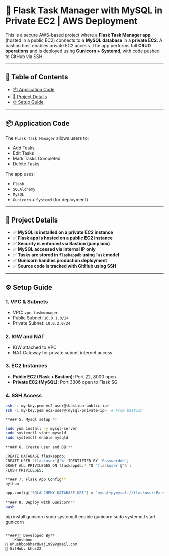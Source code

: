 # 📘 Flask Task Manager with MySQL in Private EC2 | AWS Deployment

This is a secure AWS-based project where a **Flask Task Manager app** (hosted in a public EC2) connects to a **MySQL database** in a **private EC2**. A bastion host enables private EC2 access. The app performs full **CRUD operations** and is deployed using **Gunicorn + Systemd**, with code pushed to GitHub via SSH.

---

## 📑 Table of Contents

- [📦 Application Code](#application-code)
- [📝 Project Details](#project-details)
- [⚙️ Setup Guide](#️setup-guide)

---

## 📦 Application Code

The `Flask Task Manager` allows users to:
- Add Tasks
- Edit Tasks
- Mark Tasks Completed
- Delete Tasks

The app uses:
- `Flask`
- `SQLAlchemy`
- `MySQL`
- `Gunicorn` + `Systemd` (for deployment)

---

## 📝 Project Details

- ✅ **MySQL is installed on a private EC2 instance**
- ✅ **Flask app is hosted on a public EC2 instance**
- ✅ **Security is enforced via Bastion (jump box)**
- ✅ **MySQL accessed via internal IP only**
- ✅ **Tasks are stored in `flaskappdb` using `Task` model**
- ✅ **Gunicorn handles production deployment**
- ✅ **Source code is tracked with GitHub using SSH**

---

## ⚙️ Setup Guide

### 1. VPC & Subnets
- VPC: `vpc-taskmanager`
- Public Subnet: `10.0.1.0/24`
- Private Subnet: `10.0.2.0/24`

### 2. IGW and NAT
- IGW attached to VPC
- NAT Gateway for private subnet internet access

### 3. EC2 Instances
- **Public EC2 (Flask + Bastion)**: Port 22, 8000 open
- **Private EC2 (MySQL)**: Port 3306 open to Flask SG

### 4. SSH Access
```bash
ssh -i my-key.pem ec2-user@<bastion-public-ip>
ssh -i my-key.pem ec2-user@<mysql-private-ip>  # From bastion

**### 5. Mysql setup **

sudo yum install -y mysql-server
sudo systemctl start mysqld
sudo systemctl enable mysqld

**### 6. Create user and DB:**

CREATE DATABASE flaskappdb;
CREATE USER 'flaskuser'@'%' IDENTIFIED BY 'Passworddb';
GRANT ALL PRIVILEGES ON flaskappdb.* TO 'flaskuser'@'%';
FLUSH PRIVILEGES;

**### 7. Flask App Config**
python

app.config['SQLALCHEMY_DATABASE_URI'] = 'mysql+pymysql://flaskuser:Passworddb@<private-ip>:3306/flaskappdb'

**### 8. Deploy with Gunicorn**
bash
```
pip install gunicorn
sudo systemctl enable gunicorn
sudo systemctl start gunicorn
```

**###👨‍💻 Developed By**
    Khushboo
📧 Khushboobhardwaj1999@gmail.com
🔗 GitHub: khus22
